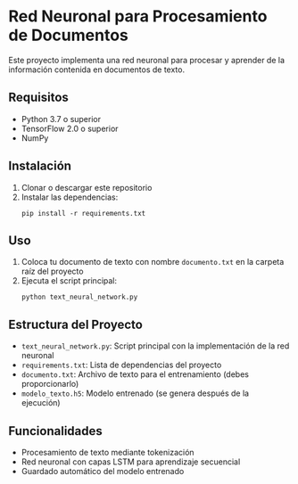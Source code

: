 # Red Neuronal para Procesamiento de Documentos

Este proyecto implementa una red neuronal para procesar y aprender de la información contenida en documentos de texto.

## Requisitos

- Python 3.7 o superior
- TensorFlow 2.0 o superior
- NumPy

## Instalación

1. Clonar o descargar este repositorio
2. Instalar las dependencias:
   ```
   pip install -r requirements.txt
   ```

## Uso

1. Coloca tu documento de texto con nombre `documento.txt` en la carpeta raíz del proyecto
2. Ejecuta el script principal:
   ```
   python text_neural_network.py
   ```

## Estructura del Proyecto

- `text_neural_network.py`: Script principal con la implementación de la red neuronal
- `requirements.txt`: Lista de dependencias del proyecto
- `documento.txt`: Archivo de texto para el entrenamiento (debes proporcionarlo)
- `modelo_texto.h5`: Modelo entrenado (se genera después de la ejecución)

## Funcionalidades

- Procesamiento de texto mediante tokenización
- Red neuronal con capas LSTM para aprendizaje secuencial
- Guardado automático del modelo entrenado